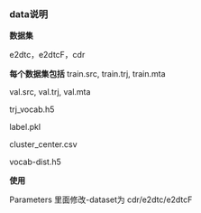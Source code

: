 ### data说明
**数据集**

e2dtc，e2dtcF，cdr

**每个数据集包括**
train.src, train.trj, train.mta

val.src, val.trj, val.mta

trj_vocab.h5

label.pkl

cluster_center.csv

vocab-dist.h5

**使用**

Parameters 里面修改-dataset为 cdr/e2dtc/e2dtcF